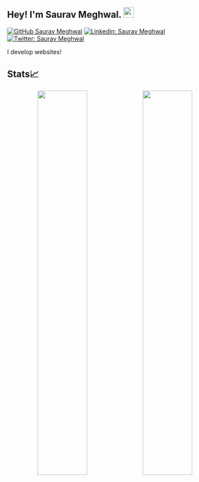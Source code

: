 ## Hey! I'm Saurav Meghwal. <img src="https://media.giphy.com/media/hvRJCLFzcasrR4ia7z/giphy.gif" width="25px">

[![GitHub Saurav Meghwal](https://img.shields.io/github/followers/sauravmeghwal?label=follow&style=social)](https://github.com/sauravmeghwal)
[![Linkedin: Saurav Meghwal](https://img.shields.io/badge/-Saurav%20Meghwal-blue?style=flat-square&logo=Linkedin&logoColor=white&link=https://www.linkedin.com/in/sauravrma/)](https://www.linkedin.com/in/sauravrma/)
[![Twitter: Saurav Meghwal](https://img.shields.io/twitter/follow/sauravmeghwal?style=social)](https://twitter.com/sauravmeghwal)

I develop websites!

<!-- [![Saurav's GitHub Stats](https://github-readme-stats.vercel.app/api?username=sauravmeghwal&hide=issues&count_private=true&show_icons=true&theme=synthwave )](https://github.com/sauravmeghwal/github-readme-stats)
[![Top Langs](https://github-readme-stats.vercel.app/api/top-langs/?username=sauravmeghwal&layout=compact&theme=synthwave )](https://github.com/sauravmeghwal/github-readme-stats) -->

<div>
<h2>Stats📈</h2>

<p align="center">
  <img width="48%" src="https://github-readme-stats.vercel.app/api?username=ayushsoni1010&show_icons=true&theme=tokyonight" />
  <img width="48%" src="https://github-readme-streak-stats.herokuapp.com/?user=ayushsoni1010&theme=tokyonight" />
</p>
</div>
